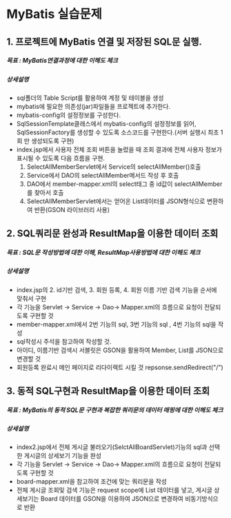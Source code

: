 # MyBatis 실습문제
## 1. 프로젝트에 MyBatis 연결 및 저장된 SQL문 실행.
##### 목표 : MyBatis연결과정에 대한 이해도 체크
##### 상세설명
- sql폴더의 Table Script를 활용하여 계정 및 테이블을 생성
- mybatis에 필요한 의존성(jar)파일들을 프로젝트에 추가한다.
- mybatis-config의 설정정보를 구성한다.
- SqlSessionTemplate클래스에서 mybatis-config의 설정정보를 읽어, SqlSessionFactory를 생성할 수 있도록 소스코드를 구현한다.(서버 실행시 최초 1회 만 생성되도록 구현)
- index.jsp에서 사용자 전체 조회 버튼을 눌렀을 때 조회 결과에 전체 사용자 정보가 표시될 수 있도록 다음 흐름을 구현.
  1. SelectAllMemberServlet에서 Service의 selectAllMember()호출 
  2. Service에서 DAO의 selectAllMember메서드 작성 후 호출 
  3. DAO에서 member-mapper.xml의 select태그 중 id값이 selectAllMember를 찾아서 호출
  4. SelectAllMemberServlet에서는 얻어온 List<Member>데이터를 JSON형식으로 변환하여 반환(GSON 라이브러리 사용)

## 2. SQL쿼리문 완성과 ResultMap을 이용한 데이터 조회
##### 목표 : SQL문 작성방법에 대한 이해, ResultMap사용방법에 대한 이해도 체크
##### 상세설명
- index.jsp의 2. id기반 검색, 3. 회원 등록, 4. 회원 이름 기반 검색 기능을 순서에 맞춰서 구현
- 각 기능을 Servlet -> Service -> Dao-> Mapper.xml의 흐름으로 요청이 전달되도록 구현할 것
- member-mapper.xml에서 2번 기능의 sql, 3번 기능의 sql , 4번 기능의 sql을 작성
- sql작성시 주석을 참고하여 작성할 것.
- 아이디, 이름기반 검색시 서블릿은 GSON을 활용하여 Member, List<Member>를 JSON으로 변경할 것
- 회원등록 완료시 메인 페이지로 리다이렉트 시킬 것 repsonse.sendRedirect("/")

## 3. 동적 SQL구현과 ResultMap을 이용한 데이터 조회
##### 목표 : MyBatis의 동적 SQL문 구현과 복잡한 쿼리문의 데이터 매핑에 대한 이해도 체크
##### 상세설명
- index2.jsp에서 전체 게시글 불러오기(SelctAllBoardServlet)기능의 sql과
  선택한 게시글의 상세보기 기능을 완성
- 각 기능을 Servlet -> Service -> Dao-> Mapper.xml의 흐름으로 요청이 전달되도록 구현할 것
- board-mapper.xml을 참고하여 조건에 맞는 쿼리문을 작성
- 전체 게시글 조회및 검색 기능은 request scope에 List<Board> 데이터를 넣고, 게시글 상세보기는 Board
데이터를 GSON을 이용하여 JSON으로 변경하여 비동기방식으로 반환










